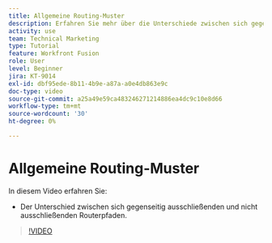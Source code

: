 ```yaml
---
title: Allgemeine Routing-Muster
description: Erfahren Sie mehr über die Unterschiede zwischen sich gegenseitig ausschließenden und nicht ausschließenden Routerpfaden in [!DNL Adobe Workfront Fusion].
activity: use
team: Technical Marketing
type: Tutorial
feature: Workfront Fusion
role: User
level: Beginner
jira: KT-9014
exl-id: dbf95ede-8b11-4b9e-a87a-a0e4db863e9c
doc-type: video
source-git-commit: a25a49e59ca483246271214886ea4dc9c10e8d66
workflow-type: tm+mt
source-wordcount: '30'
ht-degree: 0%

---
```


# Allgemeine Routing-Muster

In diesem Video erfahren Sie:

* Der Unterschied zwischen sich gegenseitig ausschließenden und nicht ausschließenden Routerpfaden.

>[!VIDEO](https://video.tv.adobe.com/v/335273/?quality=12&learn=on)
